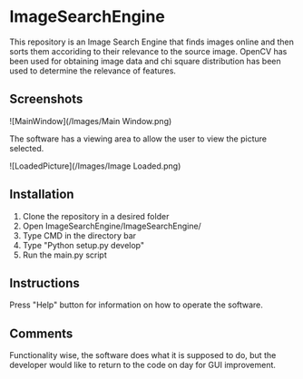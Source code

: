 # ImageSearchEngine

This repository is an Image Search Engine that finds images online and then sorts them accoriding to their relevance to the source image.
OpenCV has been used for obtaining image data and chi square distribution has been used to determine the relevance of features.

## Screenshots

![MainWindow](/Images/Main Window.png)

The software has a viewing area to allow the user to view the picture selected.

![LoadedPicture](/Images/Image Loaded.png)

## Installation

1. Clone the repository in a desired folder
2. Open ImageSearchEngine/ImageSearchEngine/
3. Type CMD in the directory bar
4. Type "Python setup.py develop"
5. Run the main.py script

## Instructions

Press "Help" button for information on how to operate the software.

## Comments

Functionality wise, the software does what it is supposed to do, but the developer would like to return to the code on day for GUI improvement.